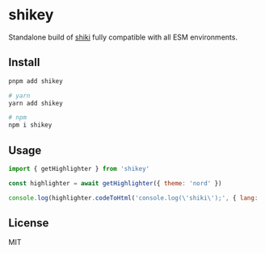 
# shikey

Standalone build of [shiki](https://github.com/shikijs/shiki) fully compatible with all ESM environments.

## Install

```sh
pnpm add shikey
```

```sh
# yarn
yarn add shikey
```

```sh
# npm
npm i shikey
```

## Usage

```js
import { getHighlighter } from 'shikey'

const highlighter = await getHighlighter({ theme: 'nord' })

console.log(highlighter.codeToHtml('console.log(\'shiki\');', { lang: 'js' }))
```

## License

MIT
